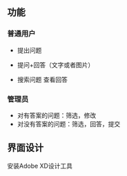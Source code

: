 ## 功能

### 普通用户

- 提出问题
- 提问+回答（文字或者图片）

- 搜索问题 查看回答

### 管理员

- 对有答案的问题：筛选，修改
- 对没有答案的问题：筛选，回答，提交



## 界面设计

安装Adobe XD设计工具